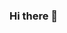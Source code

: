 ### Hi there 👋

<!--
**ayuwidyaagata/ayuwidyaagata** is a ✨ _special_ ✨ repository because its `README.md` (this file) appears on your GitHub profile.

Here are some ideas to get you started:

- 🔭 I’m currently working on something cool!
- 🌱 I’m a CS student at UPN "Vetera" Jawa Timur
- 📫 How to reach me: ayuwagata@gmail.com
-->
